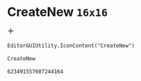 # CreateNew `16x16`
<img src="/img/CreateNew.png" width=16 height=16>

``` CSharp
EditorGUIUtility.IconContent("CreateNew")
```
```
CreateNew
```
```
623491557607244164
```
